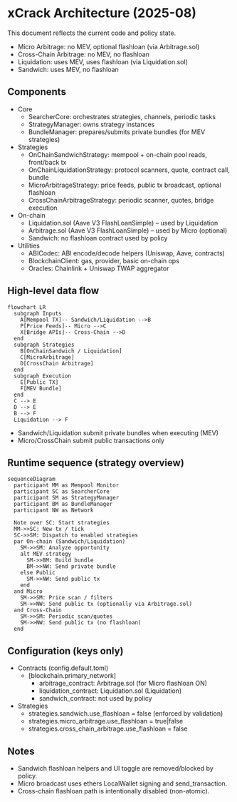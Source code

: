 # xCrack Architecture (2025-08)

This document reflects the current code and policy state.

- Micro Arbitrage: no MEV, optional flashloan (via Arbitrage.sol)
- Cross-Chain Arbitrage: no MEV, no flashloan
- Liquidation: uses MEV, uses flashloan (via Liquidation.sol)
- Sandwich: uses MEV, no flashloan

## Components

- Core
  - SearcherCore: orchestrates strategies, channels, periodic tasks
  - StrategyManager: owns strategy instances
  - BundleManager: prepares/submits private bundles (for MEV strategies)
- Strategies
  - OnChainSandwichStrategy: mempool + on-chain pool reads, front/back tx
  - OnChainLiquidationStrategy: protocol scanners, quote, contract call, bundle
  - MicroArbitrageStrategy: price feeds, public tx broadcast, optional flashloan
  - CrossChainArbitrageStrategy: periodic scanner, quotes, bridge execution
- On-chain
  - Liquidation.sol (Aave V3 FlashLoanSimple) – used by Liquidation
  - Arbitrage.sol (Aave V3 FlashLoanSimple) – used by Micro (optional)
  - Sandwich: no flashloan contract used by policy
- Utilities
  - ABICodec: ABI encode/decode helpers (Uniswap, Aave, contracts)
  - BlockchainClient: gas, provider, basic on-chain ops
  - Oracles: Chainlink + Uniswap TWAP aggregator

## High-level data flow

```mermaid
flowchart LR
  subgraph Inputs
    A[Mempool TX]-- Sandwich/Liquidation -->B
    P[Price Feeds]-- Micro -->C
    X[Bridge APIs]-- Cross-Chain -->D
  end
  subgraph Strategies
    B[OnChainSandwich / Liquidation]
    C[MicroArbitrage]
    D[CrossChain Arbitrage]
  end
  subgraph Execution
    E[Public TX]
    F[MEV Bundle]
  end
  C --> E
  D --> E
  B --> F
  Liquidation --> F
```

- Sandwich/Liquidation submit private bundles when executing (MEV)
- Micro/CrossChain submit public transactions only

## Runtime sequence (strategy overview)

```mermaid
sequenceDiagram
  participant MM as Mempool Monitor
  participant SC as SearcherCore
  participant SM as StrategyManager
  participant BM as BundleManager
  participant NW as Network

  Note over SC: Start strategies
  MM->>SC: New tx / tick
  SC->>SM: Dispatch to enabled strategies
  par On-chain (Sandwich/Liquidation)
    SM->>SM: Analyze opportunity
    alt MEV strategy
      SM->>BM: Build bundle
      BM->>NW: Send private bundle
    else Public
      SM->>NW: Send public tx
    end
  and Micro
    SM->>SM: Price scan / filters
    SM->>NW: Send public tx (optionally via Arbitrage.sol)
  and Cross-Chain
    SM->>SM: Periodic scan/quotes
    SM->>NW: Send public tx (no flashloan)
  end
```

## Configuration (keys only)

- Contracts (config.default.toml)
  - [blockchain.primary_network]
    - arbitrage_contract: Arbitrage.sol (for Micro flashloan ON)
    - liquidation_contract: Liquidation.sol (Liquidation)
    - sandwich_contract: not used by policy
- Strategies
  - strategies.sandwich.use_flashloan = false (enforced by validation)
  - strategies.micro_arbitrage.use_flashloan = true|false
  - strategies.cross_chain_arbitrage.use_flashloan = false

## Notes

- Sandwich flashloan helpers and UI toggle are removed/blocked by policy.
- Micro broadcast uses ethers LocalWallet signing and send_transaction.
- Cross-chain flashloan path is intentionally disabled (non-atomic).
